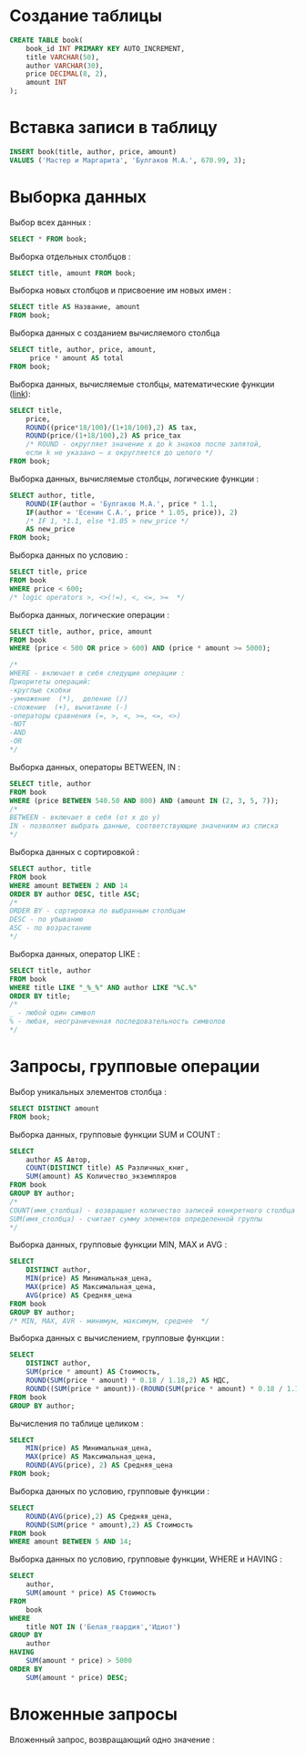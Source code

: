 # Создание таблицы

```sql
CREATE TABLE book(
    book_id INT PRIMARY KEY AUTO_INCREMENT, 
    title VARCHAR(50),
    author VARCHAR(30),
    price DECIMAL(8, 2),
    amount INT
);
```

# Вставка записи в таблицу

```sql
INSERT book(title, author, price, amount) 
VALUES ('Мастер и Маргарита', 'Булгаков М.А.', 670.99, 3);
```

# Выборка данных

Выбор всех данных :
```sql
SELECT * FROM book;
```
Выборка отдельных столбцов :
```sql
SELECT title, amount FROM book;
```
Выборка новых столбцов и присвоение им новых имен :
```sql
SELECT title AS Название, amount 
FROM book;
```
Выборка данных с созданием вычисляемого столбца
```sql
SELECT title, author, price, amount, 
     price * amount AS total 
FROM book;
```
Выборка данных, вычисляемые столбцы, математические функции ([link](https://docs.microsoft.com/ru-ru/sql/t-sql/functions/mathematical-functions-transact-sql?view=sql-server-ver15)):
```sql
SELECT title, 
    price, 
    ROUND((price*18/100)/(1+18/100),2) AS tax, 
    ROUND(price/(1+18/100),2) AS price_tax 
    /* ROUND - округляет значение x до k знаков после запятой,
    если k не указано – x округляется до целого */
FROM book;
```
Выборка данных, вычисляемые столбцы, логические функции :
```sql
SELECT author, title,
    ROUND(IF(author = 'Булгаков М.А.', price * 1.1, 
    IF(author = 'Есенин С.А.', price * 1.05, price)), 2)
    /* IF 1, *1.1, else *1.05 > new_price */
    AS new_price
FROM book;
```
Выборка данных по условию :
```sql
SELECT title, price 
FROM book
WHERE price < 600;
/* logic operators >, <>(!=), <, <=, >=  */
```
Выборка данных, логические операции :
```sql
SELECT title, author, price, amount
FROM book
WHERE (price < 500 OR price > 600) AND (price * amount >= 5000);

/*
WHERE - включает в себя следущие операции :
Приоритеты операций:
-круглые скобки
-умножение  (*),  деление (/)
-сложение  (+), вычитание (-)
-операторы сравнения (=, >, <, >=, <=, <>)
-NOT
-AND
-OR
*/
```
Выборка данных, операторы BETWEEN, IN :
```sql
SELECT title, author
FROM book
WHERE (price BETWEEN 540.50 AND 800) AND (amount IN (2, 3, 5, 7));
/*
BETWEEN - включает в себя (от x до y)
IN - позволяет выбрать данные, соответствующие значениям из списка
*/
```
Выборка данных с сортировкой :
```sql
SELECT author, title
FROM book
WHERE amount BETWEEN 2 AND 14
ORDER BY author DESC, title ASC;
/*
ORDER BY - сортировка по выбранным столбцам
DESC - по убыванию
ASC - по возрастанию
*/
```
Выборка данных, оператор LIKE :
```sql
SELECT title, author
FROM book
WHERE title LIKE "_%_%" AND author LIKE "%С.%"
ORDER BY title;
/*
_ - любой один символ
% - любая, неограниченная последовательность символов
*/
```

# Запросы, групповые операции
Выбор уникальных элементов столбца :
```sql
SELECT DISTINCT amount
FROM book;
```
Выборка данных, групповые функции SUM и COUNT :
```sql
SELECT
    author AS Автор,
    COUNT(DISTINCT title) AS Различных_книг,
    SUM(amount) AS Количество_экземпляров
FROM book
GROUP BY author;
/*
COUNT(имя_столбца) - возвращает количество записей конкретного столбца
SUM(имя_столбца) - считает сумму элементов определенной группы
*/
```
Выборка данных, групповые функции MIN, MAX и AVG :
```sql
SELECT
    DISTINCT author,
    MIN(price) AS Минимальная_цена,
    MAX(price) AS Максимальная_цена,
    AVG(price) AS Средняя_цена
FROM book
GROUP BY author;
/* MIN, MAX, AVR - минимум, максимум, среднее  */
```
Выборка данных c вычислением, групповые функции :
```sql
SELECT
    DISTINCT author,
    SUM(price * amount) AS Стоимость,
    ROUND(SUM(price * amount) * 0.18 / 1.18,2) AS НДС,
    ROUND((SUM(price * amount))-(ROUND(SUM(price * amount) * 0.18 / 1.18,2)),2) AS Стоимость_без_НДС
FROM book
GROUP BY author;
```
Вычисления по таблице целиком :
```sql
SELECT
    MIN(price) AS Минимальная_цена,
    MAX(price) AS Максимальная_цена,
    ROUND(AVG(price), 2) AS Средняя_цена
FROM book;
```
Выборка данных по условию, групповые функции :
```sql
SELECT
    ROUND(AVG(price),2) AS Средняя_цена,
    ROUND(SUM(price * amount),2) AS Стоимость
FROM book
WHERE amount BETWEEN 5 AND 14;
```
Выборка данных по условию, групповые функции, WHERE и HAVING :
```sql
SELECT
    author,
    SUM(amount * price) AS Стоимость
FROM
    book
WHERE
    title NOT IN ('Белая_гвардия','Идиот')
GROUP BY
    author
HAVING
    SUM(amount * price) > 5000
ORDER BY
    SUM(amount * price) DESC;
```

# Вложенные запросы

Вложенный запрос, возвращающий одно значение :
```sql

```